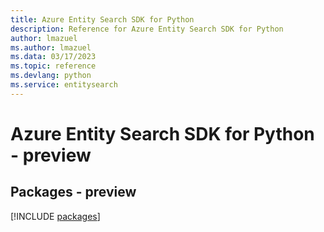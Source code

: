 ```yaml
---
title: Azure Entity Search SDK for Python
description: Reference for Azure Entity Search SDK for Python
author: lmazuel
ms.author: lmazuel
ms.data: 03/17/2023
ms.topic: reference
ms.devlang: python
ms.service: entitysearch
---
```

# Azure Entity Search SDK for Python - preview
## Packages - preview
[!INCLUDE [packages](entity-search-index.md)]